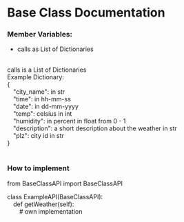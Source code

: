 # Base Class Documentation

### Member Variables:
* calls as List of Dictionaries

<br />
calls is a List of Dictionaries<br />
Example Dictionary:<br />
{<br />
&emsp;"city_name": in str<br />
&emsp;"time": in hh-mm-ss<br />
&emsp;"date": in dd-mm-yyyy<br />
&emsp;"temp": celsius in int<br />
&emsp;"humidity": in percent in float from 0 - 1<br />
&emsp;"description": a short description about the weather in str<br />
&emsp;"plz": city id in str<br />
}<br />
<br />

### How to implement
from BaseClassAPI import BaseClassAPI

class ExampleAPI(BaseClassAPI): <br />
&emsp;def getWeather(self): <br />
&emsp;&emsp;# own implementation
